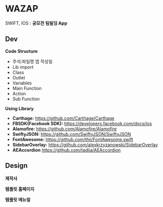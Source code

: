 # WAZAP

SWIFT, IOS : **공모전 팀빌딩 App**

## Dev

**Code Structure**
- 주석:파일명 앱 작성일
- Lib import
- Class
- Outlet
- Variables
- Main Function
- Action 
- Sub Function 

**Using Library** 

- **Carthage:** https://github.com/Carthage/Carthage
- **FBSDK(Facebook SDK):** https://developers.facebook.com/docs/ios
- **Alamofire:** https://github.com/Alamofire/Alamofire
- **SwiftyJSON:** https://github.com/SwiftyJSON/SwiftyJSON
- **FontAwesome:** https://github.com/thii/FontAwesome.swift
- **SidebarOverlay:** https://github.com/alexkrzyzanowski/SidebarOverlay
- **AEAccordion** https://github.com/tadija/AEAccordion


## Design

**제작사**



**템플릿 홈페이지** 



**템플릿 메뉴얼**
